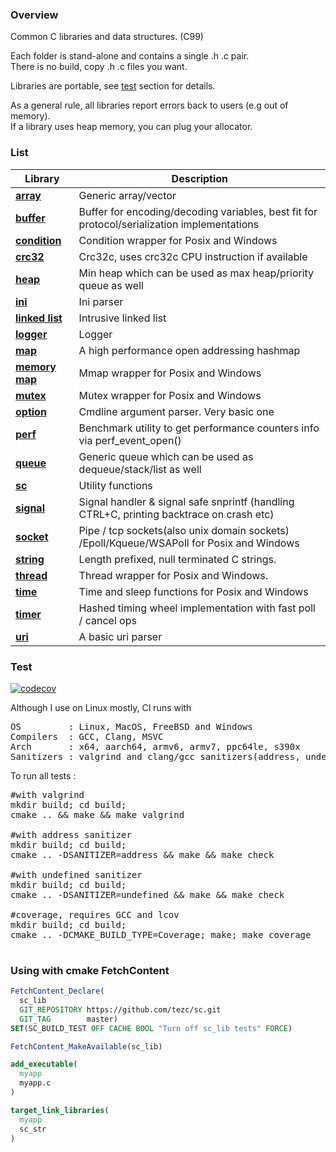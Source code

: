 ### Overview

Common C libraries and data structures. (C99)  

Each folder is stand-alone and contains a single .h .c pair.   
There is no build, copy .h .c files you want.

Libraries are portable, see [test](#test) section for details.  

As a general rule, all libraries report errors back to users (e.g out of memory).  
If a library uses heap memory, you can plug your allocator.

### List

| Library                        | Description                                                                                |
|--------------------------------|--------------------------------------------------------------------------------------------|
| **[array](array)**             | Generic array/vector                                                                       |
| **[buffer](buffer)**           | Buffer for encoding/decoding variables, best fit for protocol/serialization implementations|
| **[condition](condition)**     | Condition wrapper for Posix and Windows                                                    |
| **[crc32](crc32)**             | Crc32c, uses crc32c CPU instruction if available                                           |
| **[heap](heap)**               | Min heap which can be used as max heap/priority queue as well                              | 
| **[ini](ini)**                 | Ini parser                                                                                 |
| **[linked list](linked-list)** | Intrusive linked list                                                                      |
| **[logger](logger)**           | Logger                                                                                     |
| **[map](map)**                 | A high performance open addressing hashmap                                                 |
| **[memory map](memory-map)**   | Mmap wrapper for Posix and Windows                                                         |
| **[mutex](mutex)**             | Mutex wrapper for Posix and Windows                                                        |
| **[option](option)**           | Cmdline argument parser. Very basic one                                                    |
| **[perf](perf)**               | Benchmark utility to get performance counters info via perf_event_open()                   | 
| **[queue](queue)**             | Generic queue which can be used as dequeue/stack/list as well                              |
| **[sc](sc)**                   | Utility functions                                                                          |
| **[signal](signal)**           | Signal handler & signal safe snprintf (handling CTRL+C, printing backtrace on crash etc)   |
| **[socket](socket)**           | Pipe / tcp sockets(also unix domain sockets) /Epoll/Kqueue/WSAPoll for Posix and Windows   |
| **[string](string)**           | Length prefixed, null terminated C strings.                                                |
| **[thread](thread)**           | Thread wrapper for Posix and Windows.                                                      |
| **[time](time)**               | Time and sleep functions for Posix and Windows                                             |
| **[timer](timer)**             | Hashed timing wheel implementation with fast poll / cancel ops                             |
| **[uri](uri)**                 | A basic uri parser                                                                         |

### Test
[![codecov](https://codecov.io/gh/tezc/sc/branch/master/graph/badge.svg?token=O8ZHQ0XZ30)](https://codecov.io/gh/tezc/sc)

Although I use on Linux mostly, CI runs with

<pre>
OS         : Linux, MacOS, FreeBSD and Windows  
Compilers  : GCC, Clang, MSVC  
Arch       : x64, aarch64, armv6, armv7, ppc64le, s390x  
Sanitizers : valgrind and clang/gcc sanitizers(address, undefined, thread)
</pre>

To run all tests :
<pre>
#with valgrind
mkdir build; cd build;
cmake .. && make && make valgrind

#with address sanitizer
mkdir build; cd build;
cmake .. -DSANITIZER=address && make && make check

#with undefined sanitizer
mkdir build; cd build;
cmake .. -DSANITIZER=undefined && make && make check

#coverage, requires GCC and lcov
mkdir build; cd build;
cmake .. -DCMAKE_BUILD_TYPE=Coverage; make; make coverage

</pre>

### Using with cmake FetchContent
```cmake
FetchContent_Declare(
  sc_lib
  GIT_REPOSITORY https://github.com/tezc/sc.git
  GIT_TAG        master)
SET(SC_BUILD_TEST OFF CACHE BOOL "Turn off sc_lib tests" FORCE)

FetchContent_MakeAvailable(sc_lib)

add_executable(
  myapp
  myapp.c
)

target_link_libraries(
  myapp
  sc_str
)
```
